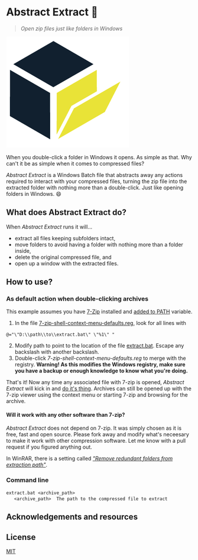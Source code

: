 
# Abstract Extract :open_file_folder:
> _Open zip files just like folders in Windows_

![logotype](logo.png)

When you double-click a folder in Windows it opens. As simple as that. Why can't it be as simple when it comes to compressed files?

_Abstract Extract_ is a Windows Batch file that abstracts away any actions required to interact with your compressed files, turning the zip file into the extracted folder with nothing more than a double-click. Just like opening folders in Windows. :smile: 

## What does Abstract Extract do?

When _Abstract Extract_ runs it will...

* extract all files keeping subfolders intact,
* move folders to avoid having a folder with nothing more than a folder inside,
* delete the original compressed file, and
* open up a window with the extracted files.

## How to use?

### As default action when double-clicking archives

This example assumes you have [7-Zip](http://www.7-zip.org/) installed and [added to PATH](https://www.youtube.com/watch?v=qdfjWpeJDnw) variable. 

1. In the file [7-zip-shell-context-menu-defaults.reg](7-zip-shell-context-menu-defaults.reg), look for all lines with

  ```
  @="\"D:\\path\\to\\extract.bat\" \"%1\" "
  ```
2. Modify path to point to the location of the file [extract.bat](extract.bat). Escape any backslash with another backslash.
3. Double-click _7-zip-shell-context-menu-defaults.reg_ to merge with the registry. **Warning! As this modifies the Windows registry, make sure you have a backup or enough knowledge to know what you're doing.**

That's it! Now any time any associated file with 7-zip is opened, _Abstract Extract_ will kick in and [do it's thing](#what-does-abstract-extract-do). Archives can still be opened up with the 7-zip viewer using the context menu or starting 7-zip and browsing for the archive.

#### Will it work with any other software than 7-zip?

_Abstract Extract_ does not depend on 7-zip. It was simply chosen as it is free, fast and open source. Please fork away and modify what's neceesary to make it work with other compression software. Let me know with a pull request if you figured anything out.

In WinRAR, there is a setting called _["Remove redundant folders from extraction path"](http://softwarerecs.stackexchange.com/a/1889)_.


### Command line

```
extract.bat <archive_path>
   <archive_path>  The path to the compressed file to extract
```


## Acknowledgements and resources

## License

[MIT](LICENSE)
